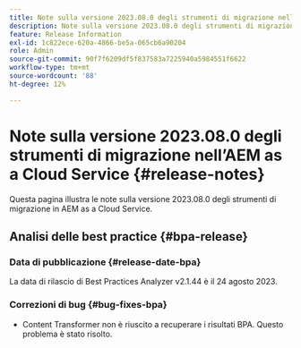 ```yaml
---
title: Note sulla versione 2023.08.0 degli strumenti di migrazione nell’AEM as a Cloud Service
description: Note sulla versione 2023.08.0 degli strumenti di migrazione nell’AEM as a Cloud Service
feature: Release Information
exl-id: 1c822ece-620a-4866-be5a-065cb6a90204
role: Admin
source-git-commit: 90f7f6209df5f837583a7225940a5984551f6622
workflow-type: tm+mt
source-wordcount: '88'
ht-degree: 12%

---
```


# Note sulla versione 2023.08.0 degli strumenti di migrazione nell’AEM as a Cloud Service {#release-notes}

Questa pagina illustra le note sulla versione 2023.08.0 degli strumenti di migrazione in AEM as a Cloud Service.

## Analisi delle best practice {#bpa-release}

### Data di pubblicazione {#release-date-bpa}

La data di rilascio di Best Practices Analyzer v2.1.44 è il 24 agosto 2023.

### Correzioni di bug {#bug-fixes-bpa}

* Content Transformer non è riuscito a recuperare i risultati BPA. Questo problema è stato risolto.
